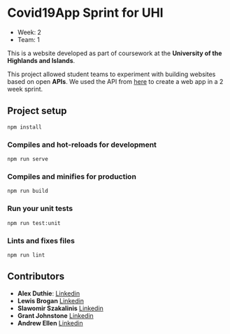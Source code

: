 # Covid19App Sprint for UHI

* Week: 2
* Team: 1

This is a website developed as part of coursework at the **University of the Highlands and Islands**. 

This project allowed student teams to experiment with building websites based on open **APIs**. We used the API from [here](https://covid19api.com/) to create a web app in a 2 week sprint.

## Project setup
```
npm install
```

### Compiles and hot-reloads for development
```
npm run serve
```

### Compiles and minifies for production
```
npm run build
```

### Run your unit tests
```
npm run test:unit
```

### Lints and fixes files
```
npm run lint
```

## Contributors

* **Alex Duthie**: [Linkedin](https://www.linkedin.com/in/alexduthielnkdn/)
* **Lewis Brogan** [Linkedin](https://www.linkedin.com/in/lewis-brogan-14325b138/)
* **Slawomir Szakalinis** [Linkedin](https://www.linkedin.com/in/slawomir-szakalinis/)
* **Grant Johnstone** [Linkedin](https://www.linkedin.com/in/grant-johnstone-81b2ba1b6/)
* **Andrew Ellen** [Linkedin](https://www.linkedin.com/in/andrew-ellen-3719361b5/)

